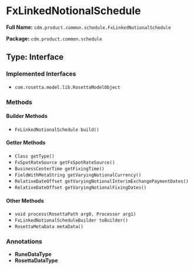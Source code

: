 # FxLinkedNotionalSchedule

**Full Name:** `cdm.product.common.schedule.FxLinkedNotionalSchedule`

**Package:** `cdm.product.common.schedule`

## Type: Interface

### Implemented Interfaces

- `com.rosetta.model.lib.RosettaModelObject`

### Methods

#### Builder Methods

- `FxLinkedNotionalSchedule build()`

#### Getter Methods

- `Class getType()`
- `FxSpotRateSource getFxSpotRateSource()`
- `BusinessCenterTime getFixingTime()`
- `FieldWithMetaString getVaryingNotionalCurrency()`
- `RelativeDateOffset getVaryingNotionalInterimExchangePaymentDates()`
- `RelativeDateOffset getVaryingNotionalFixingDates()`

#### Other Methods

- `void process(RosettaPath arg0, Processor arg1)`
- `FxLinkedNotionalScheduleBuilder toBuilder()`
- `RosettaMetaData metaData()`

### Annotations

- **RuneDataType**
- **RosettaDataType**

